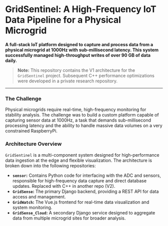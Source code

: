 
# GridSentinel: A High-Frequency IoT Data Pipeline for a Physical Microgrid

**A full-stack IoT platform designed to capture and process data from a physical microgrid at 1000Hz with sub-millisecond latency. This system successfully managed high-throughput writes of over 90 GB of data daily.**

> **Note:** This repository contains the V1 architecture for the `GridSentinel` project. Subsequent C++ performance optimizations were developed in a private research repository.

---

### The Challenge

Physical microgrids require real-time, high-frequency monitoring for stability analysis. The challenge was to build a custom platform capable of capturing sensor data at 1000Hz, a task that demands sub-millisecond processing latency and the ability to handle massive data volumes on a very constrained RaspberryPi.

### Architecture Overview

`GridSentinel` is a multi-component system designed for high-performance data ingestion at the edge and flexible visualization. The architecture is broken down into the following repositories:

*   **`sensor`:** Contains Python code for interfacing with the ADC and sensors, responsible for high-frequency data capture and direct database updates. Replaced with C++ in another repo (V2).
*   **`GridSense`:** The primary Django backend, providing a REST API for data access and management.
*   **`GridWatch`:** The Vue.js frontend for real-time data visualization and system monitoring.
*   **`GridSense_Cloud`:** A secondary Django service designed to aggregate data from multiple microgrid sites for broader analysis.

